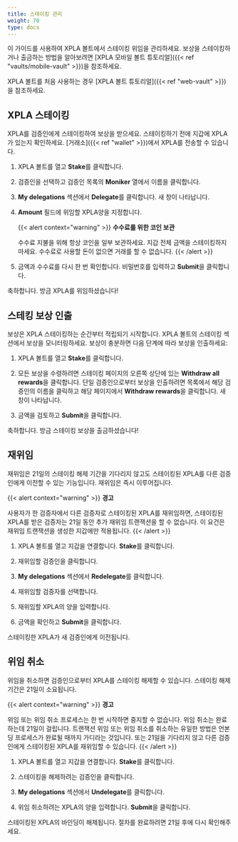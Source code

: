 ```yaml
---
title: 스테이킹 관리
weight: 70
type: docs
---
```


이 가이드를 사용하여 XPLA 볼트에서 스테이킹 위임을 관리하세요. 보상을 스테이킹하거나 출금하는 방법을 알아보려면 [XPLA 모바일 볼트 튜토리얼]({{< ref "vaults/mobile-vault" >}})을 참조하세요.

XPLA 볼트를 처음 사용하는 경우 [XPLA 볼트 튜토리얼]({{< ref "web-vault" >}})을 참조하세요.

## XPLA 스테이킹

XPLA를 검증인에게 스테이킹하여 보상을 받으세요. 스테이킹하기 전에 지갑에 XPLA가 있는지 확인하세요. [거래소]({{< ref "wallet" >}})에서 XPLA를 전송할 수 있습니다.

1. XPLA 볼트를 열고 **Stake**를 클릭합니다.

2. 검증인을 선택하고 검증인 목록의 **Moniker** 열에서 이름을 클릭합니다.

3. **My delegations** 섹션에서 **Delegate**를 클릭합니다. 새 창이 나타납니다.

4. **Amount** 필드에 위임할 XPLA양을 지정합니다.

   {{< alert context="warning" >}}
   **수수료를 위한 코인 보관**

   수수료 지불을 위해 항상 코인을 일부 보관하세요. 지갑 전체 금액을 스테이킹하지 마세요. 수수료로 사용할 돈이 없으면 거래를 할 수 없습니다.
   {{< /alert >}}

5. 금액과 수수료를 다시 한 번 확인합니다. 비밀번호를 입력하고 **Submit**을 클릭합니다.

축하합니다. 방금 XPLA를 위임하셨습니다!

## 스테킹 보상 인출

보상은 XPLA 스테이킹하는 순간부터 적립되기 시작합니다. XPLA 볼트의 스테이킹 섹션에서 보상을 모니터링하세요. 보상이 충분하면 다음 단계에 따라 보상을 인출하세요:

1. XPLA 볼트를 열고 **Stake**를 클릭합니다.

2. 모든 보상을 수령하려면 스테이킹 페이지의 오른쪽 상단에 있는 **Withdraw all rewards**을 클릭합니다. 단일 검증인으로부터 보상을 인출하려면 목록에서 해당 검증인의 이름을 클릭하고 해당 페이지에서 **Withdraw rewards**을 클릭합니다. 새 창이 나타납니다.

3. 금액을 검토하고 **Submit**을 클릭합니다.

축하합니다. 방금 스테이킹 보상을 출금하셨습니다!

## 재위임

재위임은 21일의 스테이킹 해제 기간을 기다리지 않고도 스테이킹된 XPLA를 다른 검증인에게 이전할 수 있는 기능입니다. 재위임은 즉시 이루어집니다.

{{< alert context="warning" >}}
**경고**

사용자가 한 검증자에서 다른 검증자로 스테이킹된 XPLA를 재위임하면, 스테이킹된 XPLA를 받은 검증자는 21일 동안 추가 재위임 트랜잭션을 할 수 없습니다. 이 요건은 재위임 트랜잭션을 생성한 지갑에만 적용됩니다.
{{< /alert >}}

1. XPLA 볼트를 열고 지갑을 연결합니다. **Stake**를 클릭합니다.

2. 재위임할 검증인을 클릭합니다.

3. **My delegations** 섹션에서 **Redelegate**를 클릭합니다.

4. 재위임할 검증자를 선택합니다.

5. 재위임할 XPLA의 양을 입력합니다.

6. 금액을 확인하고 **Submit**을 클릭합니다.

스테이킹한 XPLA가 새 검증인에게 이전됩니다.

## 위임 취소

위임을 취소하면 검증인으로부터 XPLA를 스테이킹 해제할 수 있습니다. 스테이킹 해제 기간은 21일이 소요됩니다.

{{< alert context="warning" >}}
**경고**

위임 또는 위임 취소 프로세스는 한 번 시작하면 중지할 수 없습니다.
위임 취소는 완료하는데 21일이 걸립니다. 트랜잭션 위임 또는 위임 취소를 취소하는 유일한 방법은 언본딩 프로세스가 완료될 때까지 가디라는 것입니다. 또는 21일을 기다리지 않고 다른 검증인에게 스테이킹된 XPLA를 재위임할 수 있습니다.
{{< /alert >}}

1. XPLA 볼트를 열고 지갑을 연결합니다. **Stake**를 클릭합니다.

2. 스테이킹을 해제하려는 검증인을 클릭합니다.

3. **My delegations** 섹션에서 **Undelegate**를 클릭합니다.

4. 위임 취소하려는 XPLA의 양을 입력합니다. **Submit**을 클릭합니다.

스테이킹된 XPLA의 바인딩이 해제됩니다. 절차를 완료하려면 21일 후에 다시 확인해주세요.

